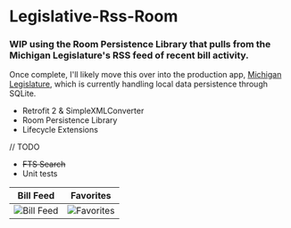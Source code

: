 # Legislative-Rss-Room
### WIP using the Room Persistence Library that pulls from the Michigan Legislature's RSS feed of recent bill activity.

Once complete, I'll likely move this over into the production app, [Michigan Legislature](https://play.google.com/store/apps/details?id=mi.michigan.josh.michiganlegislature&hl=en), which is currently handling local data persistence through SQLite.

* Retrofit 2 & SimpleXMLConverter
* Room Persistence Library
* Lifecycle Extensions

// TODO
* ~~FTS Search~~
* Unit tests

Bill Feed | Favorites
---- | ----
![Bill Feed](https://i.imgur.com/HJ2f3Rv.png?1) | ![Favorites](https://i.imgur.com/a8vD33O.png?1)
